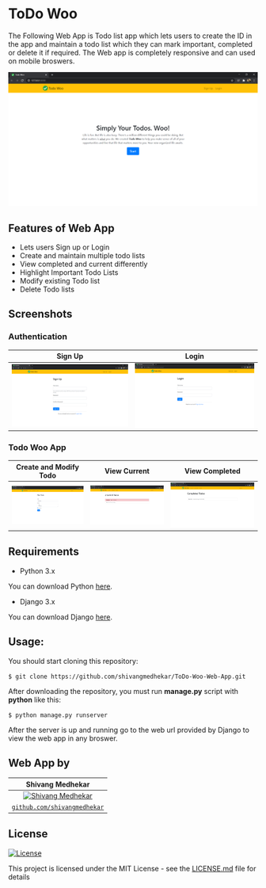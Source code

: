 # ToDo Woo

The Following Web App is Todo list app which lets users to create the ID in the app and maintain a todo list which they can mark important, completed or delete it if required.
The Web app is completely responsive and can used on mobile broswers.

![](screenshots/home%20page.png)


## Features of Web App
- Lets users Sign up or Login
- Create and maintain multiple todo lists
- View completed and current differently
- Highlight Important Todo Lists
- Modify existing Todo list
- Delete Todo lists

## Screenshots

### Authentication
Sign Up             |  Login
:-------------------------:|:-------------------------:
![](screenshots/sign%20up%20page.png)  |  ![](screenshots/login%20page.png)

### Todo Woo App

Create and Modify Todo            |  View Current |  View Completed 
:-------------------------:|:-------------------------: |:-------------------------:
![](screenshots/create%20page.png)  |  ![](screenshots/current%20todos.png)  |  ![](screenshots/completed%20todos.png)


## Requirements
- Python 3.x

You can download Python [here](https://www.python.org/downloads/).

- Django 3.x

You can download Django [here](https://www.djangoproject.com/download/).

## Usage:

You should start cloning this repository:

    $ git clone https://github.com/shivangmedhekar/ToDo-Woo-Web-App.git

After downloading the repository, you must run **manage.py** script with **python** like this:

    $ python manage.py runserver
    
After the server is up and running go to the web url provided by Django to view the web app in any broswer.
    

## Web App by
|  **Shivang Medhekar** |
| :---: |
| [![Shivang Medhekar](https://avatars2.githubusercontent.com/u/69140290?s=200&u=5df35a82b6d2b6b7b876dfdc22d451c92d30a5c6&v=4)](https://github.com/shivangmedhekar) | 
| <a href="https://github.com/shivangmedhekar" target="_blank">`github.com/shivangmedhekar`</a>| 



## License

[![License](http://img.shields.io/:license-mit-blue.svg?style=flat-square)](http://badges.mit-license.org)

This project is licensed under the MIT License - see the [LICENSE.md](LICENSE.md) file for details
